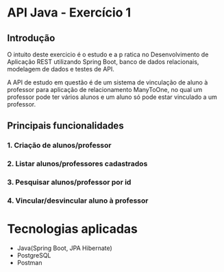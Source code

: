 # API Java - Exercício 1

## Introdução
O intuito deste exercicio é o estudo e a p ratica no Desenvolvimento de Aplicação REST utilizando
Spring Boot, banco de dados relacionais, modelagem de dados e testes de API.

A API de estudo em questão é de um sistema de vinculação de aluno à professor para aplicação de 
relacionamento ManyToOne, no qual  um professor pode ter vários alunos e um aluno só pode estar 
vinculado a um professor.

## Principais funcionalidades

### 1. Criação de alunos/professor 
### 2. Listar alunos/professores cadastrados 
### 3. Pesquisar alunos/professor por id
### 4. Vincular/desvincular aluno à professor

# Tecnologias aplicadas
- Java(Spring Boot, JPA Hibernate)
- PostgreSQL
- Postman
